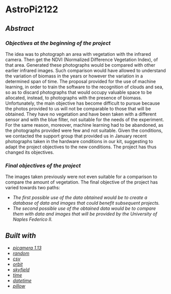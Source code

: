 # AstroPi2122

## *Abstract*

### *Objectives at the beginning of the project*

The idea was to photograph an area with vegetation with the infrared camera. Then get the NDVI (Normalized Difference
Vegetation Index), of that area. Generated these photographs would be compared with other earlier infrared images. Such
comparison would have allowed to understand the variation of biomass in the years or however the variation in a
determined span of time. The proposal provided for the use of machine learning, in order to train the software to the
recognition of clouds and sea, so as to discard photographs that would occupy valuable space to be allocated, instead,
to photographs with the presence of biomass. Unfortunately, the main objective has become difficult to pursue because
the photos provided to us will not be comparable to those that will be obtained. They have no vegetation and have been
taken with a different sensor and with the blue filter, not suitable for the needs of the experiment. For the same
reason, moreover, machine learning had to be abandoned, as the photographs provided were few and not suitable. Given the
conditions, we contacted the support group that provided us in January recent photographs taken in the hardware
conditions in our kit, suggesting to adapt the project objectives to the new conditions. The project has thus changed
its objectives.

### *Final objectives of the project*

The images taken previously were not even suitable for a comparison to compare the amount of vegetation. The final
objective of the project has varied towards two paths:

- *The first possible use of the data obtained would be to create a database of data and images that could benefit
  subsequent projects.*
- *The second possible use of the obtained data would be to compare them with data and images that will be provided by
  the University of Naples Federico II.*

## *Built with*

- *[picamera 1.13](https://picamera.readthedocs.io/en/release-1.13/)*
- *[random](https://docs.python.org/3/library/random.html)*
- *[csv](https://docs.python.org/3/library/csv.html)*
- *[orbit](https://orbit-ml.readthedocs.io/en/latest/)*
- *[skyfield](https://rhodesmill.org/skyfield/)*
- *[time](https://docs.python.org/3/library/time.html)*
- *[datetime](https://docs.python.org/3/library/datetime.html#module-datetime)*
- *[pillow](https://pillow.readthedocs.io/en/stable/)*

